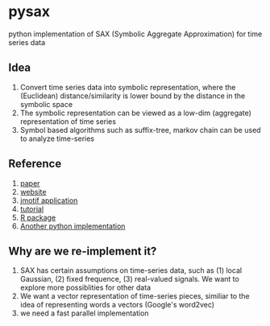 # pysax
python implementation of SAX (Symbolic Aggregate Approximation) for time series data

## Idea
1. Convert time series data into symbolic representation, where the (Euclidean) distance/similarity is lower bound by the distance in the symbolic space
2. The symbolic representation can be viewed as a low-dim (aggregate) representation of time series
3. Symbol based algorithms such as suffix-tree, markov chain can be used to analyze time-series

## Reference
1. [paper](https://www.google.com.sg/url?sa=t&rct=j&q=&esrc=s&source=web&cd=1&cad=rja&uact=8&ved=0CB8QFjAA&url=http%3A%2F%2Fcs.gmu.edu%2F~jessica%2FSAX_DAMI_preprint.pdf&ei=q8AnVezIAc-SuAT14oGwDg&usg=AFQjCNFNhv_-lKglzZvDsuOBirND2ZINeQ&bvm=bv.90491159,d.c2E)
2. [website](http://www.cs.ucr.edu/~eamonn/SAX.htm)
3. [jmotif application](https://code.google.com/p/jmotif/wiki/SAX)
4. [tutorial](http://cs.gmu.edu/~jessica/sax.htm)
5. [R package](http://rug.mnhn.fr/seewave/HTML/MAN/SAX.html)
6. [Another python implementation](https://github.com/nphoff/saxpy)

## Why are we re-implement it?
1. SAX has certain assumptions on time-series data, such as (1) local Gaussian, (2) fixed frequence, (3) real-valued signals. We want to explore more possiblities for other data
2. We want a vector representation of time-series pieces, similiar to the idea of representing words a vectors (Google's word2vec)
3. we need a fast parallel implementation
